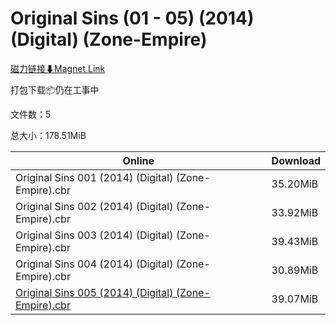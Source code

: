 # Original Sins (01 - 05) (2014) (Digital) (Zone-Empire)

[磁力链接⬇Magnet Link](magnet:?xt=urn:btih:66669fe4683fc98b84d35cf675e39332caba3bf6&dn=Original%20Sins%20%2801%20-%2005%29%20%282014%29%20%28Digital%29%20%28Zone-Empire%29)

打包下载📦仍在工事中

文件数：5

总大小：178.51MiB

Online | Download
--- | ---
Original Sins 001 (2014) (Digital) (Zone-Empire).cbr | 35.20MiB
Original Sins 002 (2014) (Digital) (Zone-Empire).cbr | 33.92MiB
Original Sins 003 (2014) (Digital) (Zone-Empire).cbr | 39.43MiB
Original Sins 004 (2014) (Digital) (Zone-Empire).cbr | 30.89MiB
[Original Sins 005 (2014) (Digital) (Zone-Empire).cbr](https://github.com/alicewish/markdown/blob/master/comic/Original-Sins-005-2014-Digital-Zone-Empire-cbr.md) | 39.07MiB